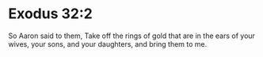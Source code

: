 # Exodus 32:2

So Aaron said to them, Take off the rings of gold that are in the ears of your wives, your sons, and your daughters, and bring them to me.

